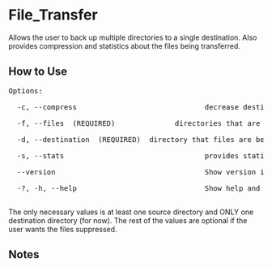 # File_Transfer

Allows the user to back up multiple directories to a single destination. Also provides compression and statistics about the files being transferred.

## How to Use
<pre>
Options: <br />
  -c, --compress                              decrease destination directory size [default: False] <br />
  -f, --files <files> (REQUIRED)              directories that are being transferred <br />
  -d, --destination <destination> (REQUIRED)  directory that files are being transferred to <br />
  -s, --stats                                 provides statistics on the files being transferred [default: False] <br />
  --version                                   Show version information <br />
  -?, -h, --help                              Show help and usage information <br />
</pre>

The only necessary values is at least one source directory and ONLY one destination directory (for now). The rest of the values are optional 
if the user wants the files suppressed. 

## Notes
